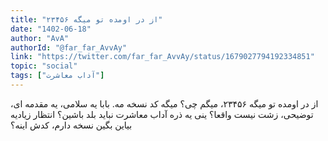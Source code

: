 ```yaml
---
title: "از در اومده تو میگه ۲۳۴۵۶"
date: "1402-06-18"
author: "AvA"
authorId: "@far_far_AvvAy"
link: "https://twitter.com/far_far_AvvAy/status/1679027794192334851"
topic: "social"
tags: ["آداب معاشرت"]
---
```


از در اومده تو میگه ۲۳۴۵۶، میگم چی؟ میگه کد نسخه مه.
بابا یه سلامی، یه مقدمه ای، توضیحی، زشت نیست واقعا؟ ینی یه ذره آداب معاشرت نباید بلد باشین؟ انتظار زیادیه بیاین بگین نسخه دارم، کدش اینه؟
